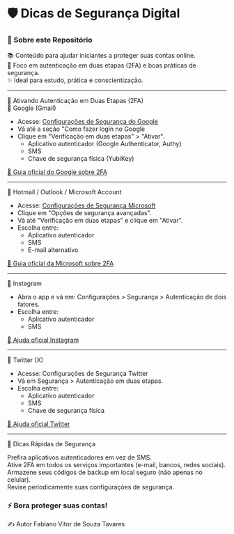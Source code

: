 <h1> 🛡️ Dicas de Segurança Digital </h1>

<h3>🚀 Sobre este Repositório</h3>

📚 Conteúdo para ajudar iniciantes a proteger suas contas online.<br>
🔐 Foco em autenticação em duas etapas (2FA) e boas práticas de segurança.<br>
✨ Ideal para estudo, prática e conscientização.

<hr>

📌 Ativando Autenticação em Duas Etapas (2FA)<br>
🔹 Google (Gmail)<br>
 <ul class="Gmail">
	<li> Acesse: <a href="https://myaccount.google.com/security"> Configurações de Segurança do Google</a></li>
	<li>Vá até a seção "Como fazer login no Google</li>
		<li>Clique em "Verificação em duas etapas" > "Ativar".
	       	<ul>
	           <li>Aplicativo autenticador (Google Authenticator, Authy)</li>
	           <li>SMS</li>
	           <li>Chave de segurança física (YubiKey)</li>
		</ul>
		</li>
 </ul>

[🔗 Guia oficial do Google sobre 2FA](https://myaccount.google.com/security)

<hr>

🔹 Hotmail / Outlook / Microsoft Account
<ul class="Microsoft">
	<li> Acesse: <a href="https://account.microsoft.com/security"> Configurações de Segurança Microsoft</a></li>
	<li>Clique em "Opções de segurança avançadas".</li>
	<li>Vá até "Verificação em duas etapas" e clique em "Ativar".</li>
		<li>Escolha entre:
	       	<ul>
	           <li>Aplicativo autenticador</li>
	           <li>SMS</li>
	           <li>E-mail alternativo</li>
		</ul>
		</li>
 </ul>

[🔗 Guia oficial da Microsoft sobre 2FA](https://support.microsoft.com/pt-br/account-billing/como-usar-a-verifica%C3%A7%C3%A3o-em-duas-etapas-para-sua-conta-microsoft-c7910146-672f-01e9-50a0-93b4585e7eb4)

<hr>

🔹 Instagram
<ul class="Instagram">
	<li> Abra o app e vá em: Configurações > Segurança > Autenticação de dois fatores. </li>
		<li>Escolha entre:
	       	<ul>
	           <li>Aplicativo autenticador</li>
	           <li>SMS</li>
	           </ul>
		</li>
 </ul>

[🔗 Ajuda oficial Instagram](https://help.instagram.com/566810106808145)

<hr>

🔹 Twitter (X)
<ul class="Twitter">
	<li> Acesse: Configurações de Segurança Twitter </li>
	<li> Vá em Segurança > Autenticação em duas etapas. </li>
		<li>Escolha entre:
	       	<ul>
	           <li>Aplicativo autenticador</li>
	           <li>SMS</li>
	           <li>Chave de segurança física</li>
	           </ul>
		</li>
 </ul
	   
[🔗 Ajuda oficial Twitter](https://help.x.com/pt/managing-your-account/two-factor-authentication)

<hr>

🎯 Dicas Rápidas de Segurança <br>

Prefira aplicativos autenticadores em vez de SMS. <br>
Ative 2FA em todos os serviços importantes (e-mail, bancos, redes sociais). <br>
Armazene seus códigos de backup em local seguro (não apenas no celular). <br>
Revise periodicamente suas configurações de segurança. <br>

<h3>⚡ Bora proteger suas contas! </h3>

✍️ Autor
Fabiano Vitor de Souza Tavares
